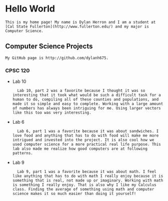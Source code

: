 # Hello World

    This is my home page! My name is Dylan Herron and I am a student at [Cal State Fullerton](http://www.fullerton.edu/) and my major is Computer Science.

## Computer Science Projects

    My GitHub page is http://github.com/dylanh675.

### CPSC 120

* Lab 10

        Lab 10, part 2 was a favorite because I thought it was so interesting that it took what would be such a difficult task for a human to do, compiling all of these counties and populations, and made it so simple and easy to complete. Working with a large amount of numbers has always been intriguing for me. Using larger vectors like this too was very interesting.

* Lab 6

        Lab 6, part 1 was a favorite because it was about sandwiches. I love food and anything that has to do with food will make me more intrigued and invested into the project. It is also cool how we used computer science for a more practical real life purpose. This lab also made me realize how good computers are at following patterns.
        
* Lab 9

        Lab 9, part 1 was a favorite because it was about math. I feel like anything that has to do with math I really enjoy because it is something that is real, not made up or imaginary. Working with math is something I really enjoy. That is also why I like my Calculus class. Finding the average of something using math and computer science makes it so much easier than doing it yourself!
    ```